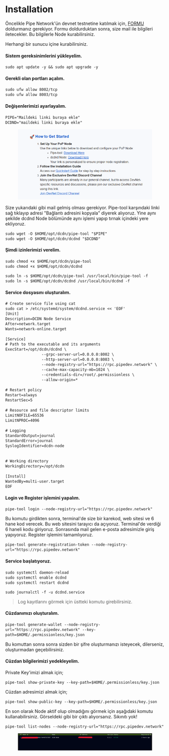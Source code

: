 # Installation

Öncelikle Pipe Network'ün devnet testnetine katılmak için, [FORMU ](https://docs.google.com/forms/d/e/1FAIpQLScbxN1qlstpbyU55K5I1UPufzfwshcv7uRJG6aLZQDk52ma0w/viewform)doldurmanız gerekiyor.  Formu doldurduktan sonra, size mail ile bilgileri iletecekler. Bu bilgilerle Node kurabilirsiniz.

Herhangi bir sunucu içine kurabilirsiniz.

#### Sistem gereksinimlerini yükleyelim.

```
sudo apt update -y && sudo apt upgrade -y
```

#### Gerekli olan portları açalım.

```
sudo ufw allow 8002/tcp
sudo ufw allow 8003/tcp
```

#### Değişenlerimizi ayarlayalım.

```
PIPE="Maildeki linki buraya ekle"
DCDND="maildeki linki buraya ekle"
```

<figure><img src="../../.gitbook/assets/image.png" alt=""><figcaption></figcaption></figure>

Size yukarıdaki gibi mail gelmiş olması gerekiyor. Pipe-tool karşındaki linki sağ tıklayıp adresi "Bağlantı adresini kopyala" diyerek alıyoruz. Yine aynı şekilde dcdnd Node bölümünde aynı işlemi yapıp tırnak içindeki yere ekliyoruz.

```
sudo wget -O $HOME/opt/dcdn/pipe-tool "$PIPE"
sudo wget -O $HOME/opt/dcdn/dcdnd "$DCDND"
```

#### Şimdi izinlerimizi verelim.

```
sudo chmod +x $HOME/opt/dcdn/pipe-tool
sudo chmod +x $HOME/opt/dcdn/dcdnd
```

```
sudo ln -s $HOME/opt/dcdn/pipe-tool /usr/local/bin/pipe-tool -f
sudo ln -s $HOME/opt/dcdn/dcdnd /usr/local/bin/dcdnd -f
```

#### Service dosyasını oluşturalım.

```
# Create service file using cat
sudo cat > /etc/systemd/system/dcdnd.service << 'EOF'
[Unit]
Description=DCDN Node Service
After=network.target
Wants=network-online.target

[Service]
# Path to the executable and its arguments
ExecStart=/opt/dcdn/dcdnd \
                --grpc-server-url=0.0.0.0:8002 \
                --http-server-url=0.0.0.0:8003 \
                --node-registry-url="https://rpc.pipedev.network" \
                --cache-max-capacity-mb=1024 \
                --credentials-dir=/root/.permissionless \
                --allow-origin=*

# Restart policy
Restart=always
RestartSec=5

# Resource and file descriptor limits
LimitNOFILE=65536
LimitNPROC=4096

# Logging
StandardOutput=journal
StandardError=journal
SyslogIdentifier=dcdn-node


# Working directory
WorkingDirectory=/opt/dcdn

[Install]
WantedBy=multi-user.target
EOF
```

#### Login ve Register işlemini yapalım.

```
pipe-tool login --node-registry-url="https://rpc.pipedev.network"
```

Bu komutu girdikten sonra, terminal'de size bir karekod, web sitesi ve 6 hane kod verecek. Bu web sitesini tarayıcı da açıyoruz. Terminal'de verdiği 6 haneli kodu giriyoruz. Sonrasında mail gelen e-posta adresimizle giriş yapıyoruz. Register işlemini tamamlıyoruz.

```
pipe-tool generate-registration-token --node-registry-url="https://rpc.pipedev.network"
```

#### Service başlatıyoruz.

```
sudo systemctl daemon-reload
sudo systemctl enable dcdnd
sudo systemctl restart dcdnd
```

```
sudo journalctl -f -u dcdnd.service
```

> Log kayıtlarını görmek için üstteki komutu girebilirsiniz.

#### Cüzdanımızı oluşturalım.

```
pipe-tool generate-wallet --node-registry-url="https://rpc.pipedev.network" --key-path=$HOME/.permissionless/key.json
```

Bu komuttan sonra sonra sizden bir şifre oluşturmanızı isteyecek, dilerseniz, oluşturmadan geçebilirsiniz.

#### Cüzdan bilgilerimizi yedekleyelim.

Private Key'imizi almak için;

```
pipe-tool show-private-key --key-path=$HOME/.permissionless/key.json
```

Cüzdan adresimizi almak için;

```
pipe-tool show-public-key --key-path=$HOME/.permissionless/key.json
```

En son olarak Node aktif olup olmadığını görmek için aşağıdaki komutu kullanabilirsiniz. Görseldeki gibi bir çıktı alıyorsanız. Sıkınıtı yok!

```
pipe-tool list-nodes --node-registry-url="https://rpc.pipedev.network"
```

<figure><img src="../../.gitbook/assets/Ekran görüntüsü 2024-11-29 115256.png" alt=""><figcaption></figcaption></figure>
